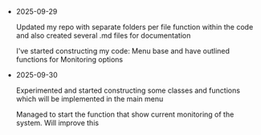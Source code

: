 - 2025-09-29

  Updated my repo with separate folders per file function within the code and also created several .md files for documentation
  
  I've started constructing my code: Menu base and have outlined functions for Monitoring options 

- 2025-09-30

  Experimented and started constructing some classes and functions which will be implemented in the main menu

  Managed to start the function that show current monitoring of the system. Will improve this 
